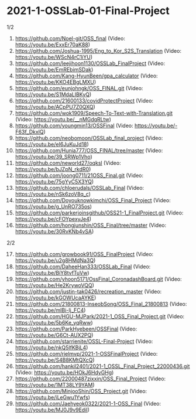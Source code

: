 # 2021-1-OSSLab-01-Final-Project

1/2

1.	https://github.com/Noel-git/OSS_final	(Video: https://youtu.be/ExxEr70aK88)
2.	https://github.com/Joshua-1995/Eng_to_Kor_S2S_Translation	(Video: https://youtu.be/WScN4rC1iYU)
3.	https://github.com/leejihoon1130/OSSLab_FinalProject	(Video: https://youtu.be/EmREbimSDak)
4.	https://github.com/Kang-HyunBeen/gpa_calculator	(Video: https://youtu.be/KKO4EBgLMXU)
5.	https://github.com/eunjohngk/OSS_FINAL.git	(Video: https://youtu.be/S1MdaLIBKyQ)
6.	https://github.com/21600133/covidProtectProject	(Video: https://youtu.be/ACpPU7Z0QXQ)
7.	https://github.com/wok1909/Speech-To-Text-with-Translation.git	(Video: https://youtu.be/__nMGdqRLtw)
8.	https://github.com/youngmin13/OSSFinal	(Video: https://youtu.be/-F63f_DkxlQ)
9.	https://github.com/neobomoon/OSSLab_final_project	(Video: https://youtu.be/eI6JuKuJd18)
10.	https://github.com/Hunia777/OSS_FINAL/tree/master	(Video: https://youtu.be/39_SRWp1Vho)
11.	https://github.com/neworld27/oqksl	(Video: https://youtu.be/bJZpN_rkdR0)
12.	https://github.com/joong0711/21OSS_Final.git	(Video: https://youtu.be/75gYyC5X3YQ)
13.	https://github.com/chloerudals/OSSLab_Final	(Video: https://youtu.be/nSk6zoV8q_c)
14.	https://github.com/Doyouknowkimchi/OSS_Final_Project	(Video: https://youtu.be/g_UnRO735os)
15.	https://github.com/parkerjoinsgithub/OSS21-1_FinalProject.git	(Video: https://youtu.be/cFOYpexyJe4)
16.	https://github.com/hongjunshin/OSS_Final/tree/master	(Video: https://youtu.be/30RvKNb4vSA)

2/2

17.	https://github.com/growbook91/OSS_FinalProject	(Video: https://youtu.be/u2g8HMdNa3Q)
18.	https://github.com/DaheeHan333/OSSLab_Final	(Video: https://youtu.be/BiY8tvfTuVw)
19.	https://github.com/yhoon5171/OssFinal_CoronadashBoard.git	(Video: https://youtu.be/He2KrywoVQQ)
20.	https://github.com/justin-tak0426/recreation_master	(Video: https://youtu.be/kGOWUcaAYKE)
21.	https://github.com/21800813-InseobSong/OSS_Final_21800813	(Video: https://youtu.be/mIBi-Ij_FC4)
22.	https://github.com/HGU-MJPark/2021-1_OSS_Final_Project.git	(Video: https://youtu.be/5b6Ke_yqRww)
23.	https://github.com/ParkHyebeen/OSSFinal	(Video: https://youtu.be/G6Ct-AUX2PQ)
24.	https://github.com/starrienite/OSSL-Final-Project	(Video: https://youtu.be/nkQ5IfKBjL4)
25.	https://github.com/rielmvp/2021-1-OSSFinalProject	(Video: https://youtu.be/S4B8KMtQXcQ)
26.	https://github.com/hankil2401/2021-1_OSSL_Final_Project_22000436.git	(Video: https://youtu.be/HOkJ6HdyGHg)
27.	https://github.com/22000487zixxin/OSS_Final_Project	(Video: https://youtu.be/1MT38LY9YAM)
28.	https://github.com/MinjooShin/OSS_Project.git (Video: https://youtu.be/iLeGwu1Ywfs)
29.	https://github.com/Jaehyeok0322/2021-1-OSS_Final (Video: https://youtu.be/MJ0J9v9EdiI)
